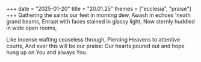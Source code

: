 +++
date = "2025-01-20"
title = "20.01.25"
themes = ["ecclesia", "praise"]
+++
Gathering the saints our feet in morning dew,
Awash in echoes 'neath grand beams,
Enrapt with faces stained in glassy light,
Now sternly huddled in wide open rooms,

Like incense wafting ceaseless through,
Piercing Heavens to attentive courts,
And ever this will be our praise:
Our hearts poured out and hope hung up on You and always You.
